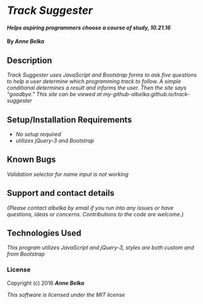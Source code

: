 # _Track Suggester_

#### _Helps aspiring programmers choose a course of study, 10.21.16_

#### By _**Anne Belka**_

## Description

_Track Suggester uses JavaScript and Bootstrap forms to ask five questions to help a user determine which programming track to follow. A simple conditional determines a result and informs the user. Then the site says "goodbye." This site can be viewed at my-github-albelka.github.io/track-suggester_

## Setup/Installation Requirements

* _No setup required_
* _utilizes jQuery-3 and Bootstrap_

## Known Bugs

_Validation selector for name input is not working_

## Support and contact details

_{Please contact albelka by email if you run into any issues or have questions, ideas or concerns.  Contributions to the code are welcome.}_

## Technologies Used

_This program utilizes JavaScript and jQuery-3, styles are both custom and from Bootstrap_

### License

Copyright (c) 2016 **_Anne Belka_**

_This software is licensed under the MIT license_
